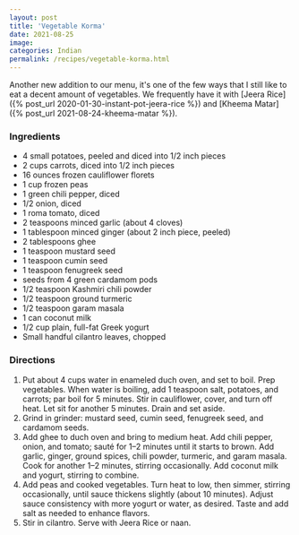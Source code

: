 ```yaml
---
layout: post
title: 'Vegetable Korma'
date: 2021-08-25
image:
categories: Indian
permalink: /recipes/vegetable-korma.html
---
```


Another new addition to our menu, it's one of the few ways that I still like to eat a decent amount of vegetables. We frequently have it with [Jeera Rice]({% post_url 2020-01-30-instant-pot-jeera-rice %}) and [Kheema Matar]({% post_url 2021-08-24-kheema-matar %}).

### Ingredients

- 4 small potatoes, peeled and diced into 1/2 inch pieces
- 2 cups carrots, diced into 1/2 inch pieces
- 16 ounces frozen cauliflower florets
- 1 cup frozen peas
- 1 green chili pepper, diced
- 1/2 onion, diced
- 1 roma tomato, diced
- 2 teaspoons minced garlic (about 4 cloves)
- 1 tablespoon minced ginger (about 2 inch piece, peeled)
- 2 tablespoons ghee
- 1 teaspoon mustard seed
- 1 teaspoon cumin seed
- 1 teaspoon fenugreek seed
- seeds from 4 green cardamom pods
- 1/2 teaspoon Kashmiri chili powder
- 1/2 teaspoon ground turmeric
- 1/2 teaspoon garam masala
- 1 can coconut milk
- 1/2 cup plain, full-fat Greek yogurt
- Small handful cilantro leaves, chopped

### Directions

1. Put about 4 cups water in enameled duch oven, and set to boil. Prep vegetables. When water is boiling, add 1 teaspoon salt, potatoes, and carrots; par boil for 5 minutes. Stir in cauliflower, cover, and turn off heat. Let sit for another 5 minutes. Drain and set aside.
2. Grind in grinder: mustard seed, cumin seed, fenugreek seed, and cardamom seeds.
3. Add ghee to duch oven and bring to medium heat. Add chili pepper, onion, and tomato; sauté for 1–2 minutes until it starts to brown. Add garlic, ginger, ground spices, chili powder, turmeric, and garam masala. Cook for another 1–2 minutes, stirring occasionally. Add coconut milk and yogurt, stirring to combine.
4. Add peas and cooked vegetables. Turn heat to low, then simmer, stirring occasionally, until sauce thickens slightly (about 10 minutes). Adjust sauce consistency with more yogurt or water, as desired. Taste and add salt as needed to enhance flavors.
5. Stir in cilantro. Serve with Jeera Rice or naan.
